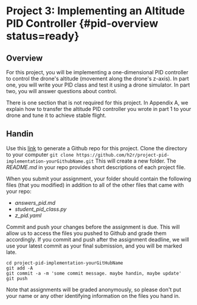# Project 3: Implementing an Altitude PID Controller {#pid-overview status=ready}

## Overview
For this project, you will be implementing a one-dimensional PID controller to control the drone's altitude (movement along the drone's z-axis). In part one, you will write your PID class and test it using a drone simulator. In part two, you will answer questions about control. 

There is one section that is not required for this project. In Appendix A, we explain how to transfer the altitude PID controller you wrote in part 1 to your drone and tune it to achieve stable flight.

## Handin
Use this [link](https://classroom.github.com/a/ruiWJMsA) to generate a Github repo for this project. Clone the directory to your computer `git clone https://github.com/h2r/project-pid-implementation-yourGithubName.git` This will create a new folder. The _README.md_ in your repo provides short descriptions of each project file.

When you submit your assignment, your folder should contain the following files (that you modified) in addition to all of the other files that came with your repo:

* _answers_pid.md_
* _student_pid_class.py_
* _z_pid.yaml_

Commit and push your changes before the assignment is due. This will allow us to access the files you pushed to Github and grade them accordingly. If you commit and push after the assignment deadline, we will use your latest commit as your final submission, and you will be marked late.

```
cd project-pid-implementation-yourGitHubName
git add -A
git commit -a -m 'some commit message. maybe handin, maybe update'
git push
```

Note that assignments will be graded anonymously, so please don't put your name or any other identifying information on the files you hand in.
